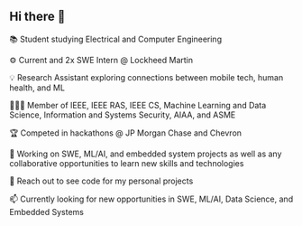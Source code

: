 ## Hi there 👋

📚 Student studying Electrical and Computer Engineering

⚙️ Current and 2x SWE Intern @ Lockheed Martin

💡 Research Assistant exploring connections between mobile tech, human health, and ML

👩🏽‍💻 Member of IEEE, IEEE RAS, IEEE CS, Machine Learning and Data Science, Information and Systems Security, AIAA, and ASME

🏆 Competed in hackathons @ JP Morgan Chase and Chevron

👯 Working on SWE, ML/AI, and embedded system projects as well as any collaborative opportunities to learn new skills and technologies 

💬 Reach out to see code for my personal projects

📫 Currently looking for new opportunities in SWE, ML/AI, Data Science, and Embedded Systems

<!--
**srout2021/srout2021** is a ✨ _special_ ✨ repository because its `README.md` (this file) appears on your GitHub profile.

Here are some ideas to get you started:

- 🔭 I’m currently working on ...
- 🌱 I’m currently learning ...
- 👯 I’m looking to collaborate on ...
- 🤔 I’m looking for help with ...
- 💬 Ask me about ...
- 📫 How to reach me: ...
- 😄 Pronouns: ...
- ⚡ Fun fact: ...
-->
